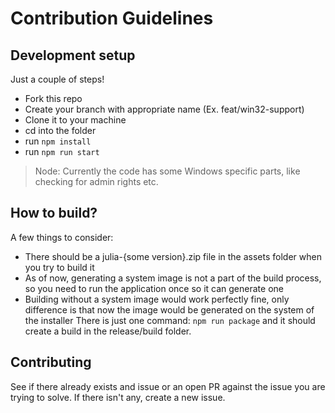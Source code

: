 # Contribution Guidelines

## Development setup
Just a couple of steps!
- Fork this repo
- Create your branch with appropriate name (Ex. feat/win32-support)
- Clone it to your machine
- cd into the folder
- run `npm install`
- run `npm run start`
> Node: Currently the code has some Windows specific parts, like checking for admin rights etc.

## How to build?
A few things to consider:
- There should be a julia-{some version}.zip file in the assets folder when you try to build it
- As of now, generating a system image is not a part of the build process, so you need to run the application once so it can generate one
- Building without a system image would work perfectly fine, only difference is that now the image would be generated on the system of the installer
There is just one command: `npm run package` and it should create a build in the release/build folder.

## Contributing
See if there already exists and issue or an open PR against the issue you are trying to solve. If there isn't any, create a new issue.
